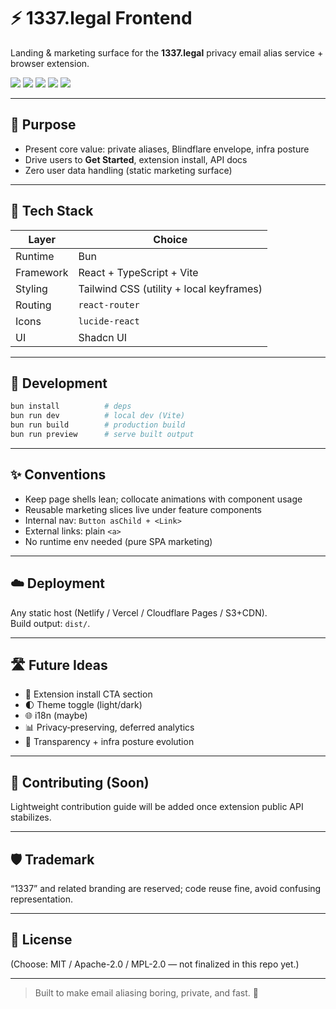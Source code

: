 # ⚡ 1337.legal Frontend

Landing & marketing surface for the **1337.legal** privacy email alias service + browser extension.

<p align="left">
  <img src="https://img.shields.io/badge/Build-Vite-orange?style=flat" />
  <img src="https://img.shields.io/badge/React-18+-61dafb?style=flat&logo=react&logoColor=black" />
  <img src="https://img.shields.io/badge/TypeScript-5.x-3178c6?style=flat&logo=typescript&logoColor=white" />
  <img src="https://img.shields.io/badge/Styling-TailwindCSS-38bdf8?style=flat&logo=tailwindcss&logoColor=white" />
  <img src="https://img.shields.io/badge/Status-Beta-orange?style=flat" />
</p>

---

## 🎯 Purpose

- Present core value: private aliases, Blindflare envelope, infra posture
- Drive users to **Get Started**, extension install, API docs
- Zero user data handling (static marketing surface)

---

## 🧱 Tech Stack

| Layer | Choice |
|-------|--------|
| Runtime | Bun |
| Framework | React + TypeScript + Vite |
| Styling | Tailwind CSS (utility + local keyframes) |
| Routing | `react-router` |
| Icons | `lucide-react` |
| UI | Shadcn UI |

---

## 🔧 Development

```bash
bun install          # deps
bun run dev          # local dev (Vite)
bun run build        # production build
bun run preview      # serve built output
```

---

## ✨ Conventions

- Keep page shells lean; collocate animations with component usage
- Reusable marketing slices live under feature components
- Internal nav: `Button asChild + <Link>`
- External links: plain `<a>`
- No runtime env needed (pure SPA marketing)

---

## ☁️ Deployment

Any static host (Netlify / Vercel / Cloudflare Pages / S3+CDN).  
Build output: `dist/`.

---

## 🛣 Future Ideas

- 🚀 Extension install CTA section
- 🌓 Theme toggle (light/dark)
- 🌐 i18n (maybe)
- 📊 Privacy‑preserving, deferred analytics
- 🪪 Transparency + infra posture evolution

---

## 🤝 Contributing (Soon)

Lightweight contribution guide will be added once extension public API stabilizes.

---

## 🛡 Trademark

“1337” and related branding are reserved; code reuse fine, avoid confusing representation.

---

## 🧩 License

(Choose: MIT / Apache-2.0 / MPL-2.0 — not finalized in this repo yet.)

---

> Built to make email aliasing boring, private, and fast. 🧪